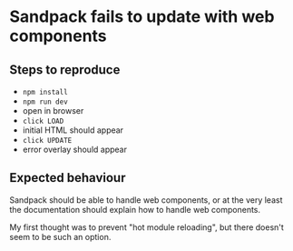 # Sandpack fails to update with web components

## Steps to reproduce

- `npm install`
- `npm run dev`
- open in browser
- `click LOAD`
- initial HTML should appear
- `click UPDATE`
- error overlay should appear


## Expected behaviour

Sandpack should be able to handle web components, or at the very least the documentation should explain how to handle web components.

My first thought was to prevent "hot module reloading", but there doesn't seem to be such an option.